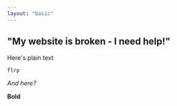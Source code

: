```yaml
---
layout: "basic"
---
```


## "My website is broken - I need help!"

Here's plain text

`flrp`

*And here?*

**Bold**
